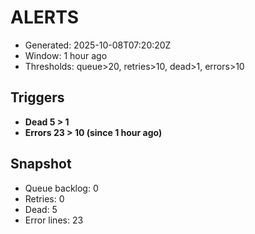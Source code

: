 # ALERTS

- Generated: 2025-10-08T07:20:20Z
- Window: 1 hour ago
- Thresholds: queue>20, retries>10, dead>1, errors>10

## Triggers
- **Dead 5 > 1**
- **Errors 23 > 10 (since 1 hour ago)**

## Snapshot
- Queue backlog: 0
- Retries: 0
- Dead: 5
- Error lines: 23
